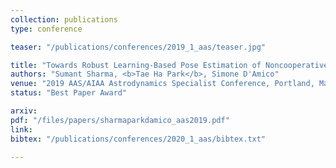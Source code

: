 ```yaml
---
collection: publications
type: conference

teaser: "/publications/conferences/2019_1_aas/teaser.jpg"

title: "Towards Robust Learning-Based Pose Estimation of Noncooperative Spacecraft"
authors: "Sumant Sharma, <b>Tae Ha Park</b>, Simone D'Amico"
venue: "2019 AAS/AIAA Astrodynamics Specialist Conference, Portland, Maine, August 11 - 15 (2019)"
status: "Best Paper Award"

arxiv:
pdf: "/files/papers/sharmaparkdamico_aas2019.pdf"
link:
bibtex: "/publications/conferences/2020_1_aas/bibtex.txt"

---
```

